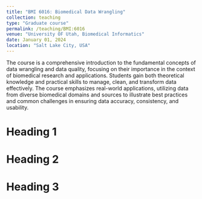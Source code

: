 ```yaml
---
title: "BMI 6016: Biomedical Data Wrangling"
collection: teaching
type: "Graduate course"
permalink: /teaching/BMI:6016
venue: "University OF Utah, Biomedical Informatics"
date: January 01, 2024
location: "Salt Lake City, USA"
---
```


The course is a comprehensive introduction to the fundamental concepts of data wrangling and data quality, focusing on their importance in the context of biomedical research and applications. Students gain both theoretical knowledge and practical skills to manage, clean, and transform data effectively. The course emphasizes real-world applications, utilizing data from diverse biomedical domains and sources to illustrate best practices and common challenges in ensuring data accuracy, consistency, and usability.

Heading 1
======

Heading 2
======

Heading 3
======
